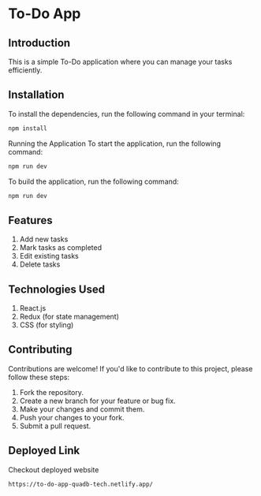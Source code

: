 # To-Do App

## Introduction

This is a simple To-Do application where you can manage your tasks efficiently.

## Installation

To install the dependencies, run the following command in your terminal:

```bash
npm install
```

Running the Application
To start the application, run the following command:

```bash
npm run dev
```

To build the application, run the following command:

```bash
npm run dev
```

## Features

1. Add new tasks
2. Mark tasks as completed
3. Edit existing tasks
4. Delete tasks

## Technologies Used

1. React.js
2. Redux (for state management)
3. CSS (for styling)

## Contributing

Contributions are welcome! If you'd like to contribute to this project, please follow these steps:

1. Fork the repository.
2. Create a new branch for your feature or bug fix.
3. Make your changes and commit them.
4. Push your changes to your fork.
5. Submit a pull request.

## Deployed Link

Checkout deployed website

```bash
https://to-do-app-quadb-tech.netlify.app/
```
